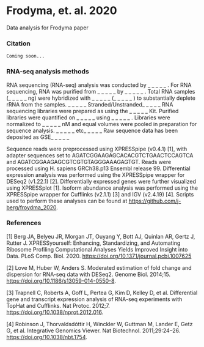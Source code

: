 # Frodyma, et. al. 2020
Data analysis for Frodyma paper

### Citation
```
Coming soon...
```

### RNA-seq analysis methods
RNA sequencing (RNA-seq) analysis was conducted by _ _ _ _ _ . For RNA sequencing, RNA was purified from _ _ _ _ _  by _ _ _ _ _ . Total RNA samples (_ _ _ _ _  ng) were hybridized with _ _ _ _ _  (_ _ _ _ _ ) to substantially deplete rRNA from the samples. _ _ _ _ _ Stranded/Unstranded_ _ _ _ _  RNA sequencing libraries were prepared as using the _ _ _ _ _  Kit. Purified libraries were quantified on _ _ _ _ _  using _ _ _ _ _ . Libraries were normalized to _ _ _ _ _  nM and equal volumes were pooled in preparation for sequence analysis. _ _ _ _ _ etc_ _ _ _ _  Raw sequence data has been deposited as GSE_ _ _ _ _ 

Sequence reads were preprocessed using XPRESSpipe (v0.4.1) [1], with adapter sequences set to AGATCGGAAGAGCACACGTCTGAACTCCAGTCA and AGATCGGAAGAGCGTCGTGTAGGGAAAGAGTGT. Reads were processed using H. sapiens GRCh38.p13 Ensembl release 99. Differential expression analysis was performed using the XPRESSpipe wrapper for DESeq2 (v1.22.1) [2]. Differentially expressed genes were further visualized using XPRESSplot [1]. Isoform abundance analysis was performed using the XPRESSpipe wrapper for Cufflinks (v2.1.1) [3] and IGV (v2.4.19) [4]. Scripts used to perform these analyses can be found at https://github.com/j-berg/froydma_2020.

### References
[1] Berg JA, Belyeu JR, Morgan JT, Ouyang Y, Bott AJ, Quinlan AR, Gertz J, Rutter J. XPRESSyourself: Enhancing, Standardizing, and Automating Ribosome Profiling Computational Analyses Yields Improved Insight into Data. PLoS Comp. Biol. 2020. https://doi.org/10.1371/journal.pcbi.1007625  

[2] Love M, Huber W, Anders S. Moderated estimation of fold change and dispersion for RNA-seq data with DESeq2. Genome Biol. 2014;15. https://doi.org/10.1186/s13059-014-0550-8.  

[3] Trapnell C, Roberts A, Goff L, Pertea G, Kim D, Kelley D, et al. Differential gene and transcript expression analysis of RNA-seq experiments with TopHat and Cufflinks. Nat Protoc. 2012;7. https://doi.org/10.1038/nprot.2012.016.

[4] Robinson J, Thorvaldsdóttir H, Winckler W, Guttman M, Lander E, Getz G, et al. Integrative Genomics Viewer. Nat Biotechnol. 2011;29:24–26. https://doi.org/10.1038/nbt.1754.
